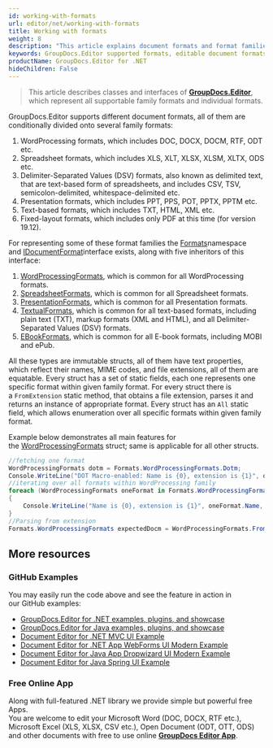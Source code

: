 ```yaml
---
id: working-with-formats
url: editor/net/working-with-formats
title: Working with formats
weight: 8
description: "This article explains document formats and format families supported by GroupDocs.Editor for .NET and how to operate them in .NET code."
keywords: GroupDocs.Editor supported formats, editable document formats
productName: GroupDocs.Editor for .NET
hideChildren: False
---
```

> This article describes classes and interfaces of [**GroupDocs.Editor**](https://products.groupdocs.com/editor/net), which represent all supportable family formats and individual formats.

GroupDocs.Editor supports different document formats, all of them are conditionally divided onto several family formats:

1.  WordProcessing formats, which includes DOC, DOCX, DOCM, RTF, ODT etc.
2.  Spreadsheet formats, which includes XLS, XLT, XLSX, XLSM, XLTX, ODS etc.
3.  Delimiter-Separated Values (DSV) formats, also known as delimited text, that are text-based form of spreadsheets, and includes CSV, TSV, semicolon-delimited, whitespace-delimited etc.
4.  Presentation formats, which includes PPT, PPS, POT, PPTX, PPTM etc.
5.  Text-based formats, which includes TXT, HTML, XML etc.
6.  Fixed-layout formats, which includes only PDF at this time (for version 19.12).

For representing some of these format families the [Formats](https://apireference.groupdocs.com/net/editor/groupdocs.editor.formats/)namespace and [IDocumentFormat](https://apireference.groupdocs.com/net/editor/groupdocs.editor.formats/idocumentformat)interface exists, along with five inheritors of this interface:

1.  [WordProcessingFormats](https://apireference.groupdocs.com/net/editor/groupdocs.editor.formats/wordprocessingformats), which is common for all WordProcessing formats.
2.  [SpreadsheetFormats](https://apireference.groupdocs.com/net/editor/groupdocs.editor.formats/spreadsheetformats), which is common for all Spreadsheet formats.
3.  [PresentationFormats](https://apireference.groupdocs.com/net/editor/groupdocs.editor.formats/presentationformats), which is common for all Presentation formats.
4.  [TextualFormats](https://apireference.groupdocs.com/net/editor/groupdocs.editor.formats/textualformats), which is common for all text-based formats, including plain text (TXT), markup formats (XML and HTML), and all Delimiter-Separated Values (DSV) formats.
5. [EBookFormats](https://apireference.groupdocs.com/editor/net/groupdocs.editor.formats/ebookformats), which is common for all E-book formats, including MOBI and ePub.

All these types are immutable structs, all of them have text properties, which reflect their names, MIME codes, and file extensions, all of them are equatable. Every struct has a set of static fields, each one represents one specific format within given family format. For every struct there is a `FromExtension` static method, that obtains a file extension, parses it and returns an instance of appropriate format. Every struct has an `All` static field, which allows enumeration over all specific formats within given family format.

Example below demonstrates all main features for the [WordProcessingFormats](https://apireference.groupdocs.com/net/editor/groupdocs.editor.formats/wordprocessingformats) struct; same is applicable for all other structs.

```csharp
//fetching one format
WordProcessingFormats dotm = Formats.WordProcessingFormats.Dotm;
Console.WriteLine("DOT Macro-enabled: Name is {0}, extension is {1}", dotm.Name, dotm.Extension);
//iterating over all formats within WordProcessing family
foreach (WordProcessingFormats oneFormat in Formats.WordProcessingFormats.All)
{
    Console.WriteLine("Name is {0}, extension is {1}", oneFormat.Name, oneFormat.Extension);
}
//Parsing from extension
Formats.WordProcessingFormats expectedDocm = WordProcessingFormats.FromExtension(".docm");
```

## More resources
### GitHub Examples

You may easily run the code above and see the feature in action in our GitHub examples:
*   [GroupDocs.Editor for .NET examples, plugins, and showcase](https://github.com/groupdocs-editor/GroupDocs.Editor-for-.NET)   
*   [GroupDocs.Editor for Java examples, plugins, and showcase](https://github.com/groupdocs-editor/GroupDocs.Editor-for-Java)    
*   [Document Editor for .NET MVC UI Example](https://github.com/groupdocs-editor/GroupDocs.Editor-for-.NET-MVC)     
*   [Document Editor for .NET App WebForms UI Modern Example](https://github.com/groupdocs-editor/GroupDocs.Editor-for-.NET-WebForms)    
*   [Document Editor for Java App Dropwizard UI Modern Example](https://github.com/groupdocs-editor/GroupDocs.Editor-for-Java-Dropwizard)    
*   [Document Editor for Java Spring UI Example](https://github.com/groupdocs-editor/GroupDocs.Editor-for-Java-Spring)
    
### Free Online App
Along with full-featured .NET library we provide simple but powerful free Apps.  
You are welcome to edit your Microsoft Word (DOC, DOCX, RTF etc.), Microsoft Excel (XLS, XLSX, CSV etc.), Open Document (ODT, OTT, ODS) and other documents with free to use online **[GroupDocs Editor App](https://products.groupdocs.app/editor)**.